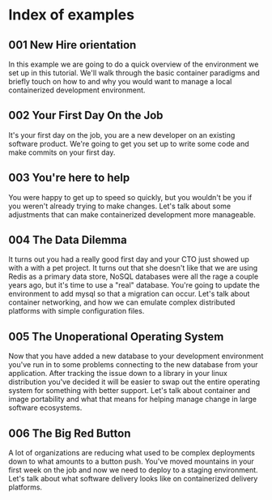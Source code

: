 # Index of examples


## 001 New Hire orientation
In this example we are going to do a quick overview of the environment we set up in this tutorial. We'll walk through the basic container paradigms and briefly touch on how to and why you would want to manage a local containerized development environment.

## 002 Your First Day On the Job
It's your first day on the job, you are a new developer on an existing software product. We're going to get you set up to write some code and make commits on your first day.

## 003 You're here to help
You were happy to get up to speed so quickly, but you wouldn't be you if you weren't already trying to make changes. Let's talk about some adjustments that can make containerized development more manageable. 

## 004 The Data Dilemma
It turns out you had a really good first day and your CTO just showed up with a with a pet project. It turns out that she doesn't like that we are using Redis as a primary data store, NoSQL databases were all the rage a couple years ago, but it's time to use a "real" database. You're going to update the environment to add mysql so that a migration can occur. Let's talk about container networking, and how we can emulate complex distributed platforms with simple configuration files.

## 005 The Unoperational Operating System
Now that you have added a new database to your development environment you've run in to some problems connecting to the new database from your application. After tracking the issue down to a library in your linux distribution you've decided it will be easier to swap out the entire operating system for something with better support. Let's talk about container and image portability and what that means for helping manage change in large software ecosystems.

## 006  The Big Red Button
A lot of organizations are reducing what used to be complex deployments down to what amounts to a button push. You've moved mountains in your first week on the job and now we need to deploy to a staging environment. Let's talk about what software delivery looks like on containerized delivery platforms.
